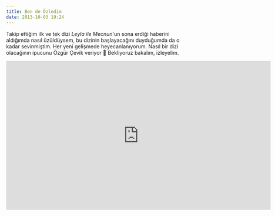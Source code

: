 ```yaml
---
title: Ben de Özledim
date: 2013-10-03 19:24
---
```


Takip ettiğim ilk ve tek dizi *Leyla ile Mecnun*'un sona erdiği haberini aldığımda nasıl üzüldüysem, bu dizinin başlayacağını duyduğumda da o kadar sevinmiştim. Her yeni gelişmede heyecanlanıyorum. Nasıl bir dizi olacağının ipucunu Özgür Çevik veriyor 🙂 Bekliyoruz bakalım, izleyelim.

<iframe width="720" height="405" src="https://www.youtube.com/embed/5-cFhHeAp-E" frameborder="0" allowfullscreen></iframe>
